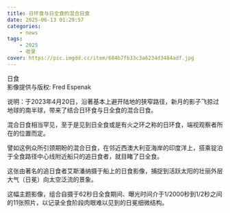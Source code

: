 ```yaml
---
title: 日环食与日全食的混合日食
date: 2025-06-13 01:29:57
categories: 
    - news
tags: 
    - 2025
    - 收录
cover: https://pic.imgdd.cc/item/684b7fb33c3a6234d3484adf.jpg
---
```



日食  
影像提供与版权: Fred Espenak

说明：于2023年4月20日，沿著基本上避开陆地的狭窄路径，新月的影子飞掠过地球的南半球，带来了结合日环食与日全食的混合日食。

混合日食相当罕见，至于是见到日全食或是有火之环之称的日环食，端视观察者所在的位置而定。

譬如这例众所引颈期盼的混合日食，在邻近西澳大利亚海岸的印度洋上，搭乘锭泊于全食路径中心线附近船只的追日食者，就目睹了日全食。

这张由著名的追日食者艾斯潘纳摄于船上的日食影像，捕捉到活跃太阳的壮丽外层大气（日冕）向太空泛流的景象。

这幅主题影像，组合自摄于62秒日全食期间、曝光时间介于1/2000秒到1/2秒之间的11张照片，以记录全食阶段肉眼难以见到的日冕细微结构。
